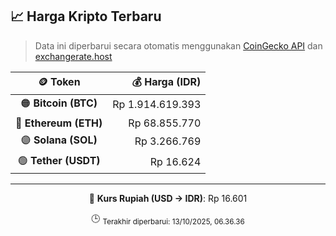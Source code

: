 

<!-- HARGA_KRIPTO -->
## 📈 Harga Kripto Terbaru

> Data ini diperbarui secara otomatis menggunakan [CoinGecko API](https://www.coingecko.com/) dan [exchangerate.host](https://exchangerate.host/)

<div align="center">

| 🪙 Token | 💰 Harga (IDR) |
|:------:|---------------:|
| 🟠 **Bitcoin (BTC)**   | Rp 1.914.619.393 |
| 🔵 **Ethereum (ETH)**  | Rp 68.855.770 |
| 🟣 **Solana (SOL)**    | Rp 3.266.769 |
| 🟢 **Tether (USDT)**   | Rp 16.624 |

---

💱 **Kurs Rupiah (USD → IDR)**: Rp 16.601

🕒 <sub>Terakhir diperbarui: 13/10/2025, 06.36.36</sub>

</div>
<!-- /HARGA_KRIPTO -->